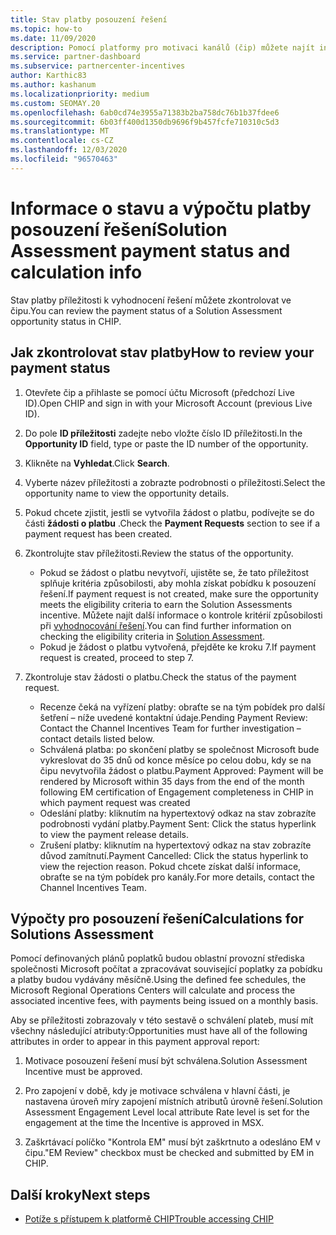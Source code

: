 ```yaml
---
title: Stav platby posouzení řešení
ms.topic: how-to
ms.date: 11/09/2020
description: Pomocí platformy pro motivaci kanálů (čip) můžete najít informace o možnostech hodnocení řešení, jejich výpočtech a jejich stavu platby.
ms.service: partner-dashboard
ms.subservice: partnercenter-incentives
author: Karthic83
ms.author: kashanum
ms.localizationpriority: medium
ms.custom: SEOMAY.20
ms.openlocfilehash: 6ab0cd74e3955a71383b2ba758dc76b1b37fdee6
ms.sourcegitcommit: 6b03ff400d1350db9696f9b457fcfe710310c5d3
ms.translationtype: MT
ms.contentlocale: cs-CZ
ms.lasthandoff: 12/03/2020
ms.locfileid: "96570463"
---
```

# <a name="solution-assessment-payment-status-and-calculation-info"></a><span data-ttu-id="6e037-103">Informace o stavu a výpočtu platby posouzení řešení</span><span class="sxs-lookup"><span data-stu-id="6e037-103">Solution Assessment payment status and calculation info</span></span>

<span data-ttu-id="6e037-104">Stav platby příležitosti k vyhodnocení řešení můžete zkontrolovat ve čipu.</span><span class="sxs-lookup"><span data-stu-id="6e037-104">You can review the payment status of a Solution Assessment opportunity status in CHIP.</span></span>

## <a name="how-to-review-your-payment-status"></a><span data-ttu-id="6e037-105">Jak zkontrolovat stav platby</span><span class="sxs-lookup"><span data-stu-id="6e037-105">How to review your payment status</span></span>

1. <span data-ttu-id="6e037-106">Otevřete čip a přihlaste se pomocí účtu Microsoft (předchozí Live ID).</span><span class="sxs-lookup"><span data-stu-id="6e037-106">Open CHIP and sign in with your Microsoft Account (previous Live ID).</span></span>
2. <span data-ttu-id="6e037-107">Do pole **ID příležitosti** zadejte nebo vložte číslo ID příležitosti.</span><span class="sxs-lookup"><span data-stu-id="6e037-107">In the **Opportunity ID** field, type or paste the ID number of the opportunity.</span></span>
3. <span data-ttu-id="6e037-108">Klikněte na **Vyhledat**.</span><span class="sxs-lookup"><span data-stu-id="6e037-108">Click **Search**.</span></span>
4. <span data-ttu-id="6e037-109">Vyberte název příležitosti a zobrazte podrobnosti o příležitosti.</span><span class="sxs-lookup"><span data-stu-id="6e037-109">Select the opportunity name to view the opportunity details.</span></span>
5. <span data-ttu-id="6e037-110">Pokud chcete zjistit, jestli se vytvořila žádost o platbu, podívejte se do části **žádosti o platbu** .</span><span class="sxs-lookup"><span data-stu-id="6e037-110">Check the **Payment Requests** section to see if a payment request has been created.</span></span>
6. <span data-ttu-id="6e037-111">Zkontrolujte stav příležitosti.</span><span class="sxs-lookup"><span data-stu-id="6e037-111">Review the status of the opportunity.</span></span>

    - <span data-ttu-id="6e037-112">Pokud se žádost o platbu nevytvoří, ujistěte se, že tato příležitost splňuje kritéria způsobilosti, aby mohla získat pobídku k posouzení řešení.</span><span class="sxs-lookup"><span data-stu-id="6e037-112">If payment request is not created, make sure the opportunity meets the eligibility criteria to earn the Solution Assessments incentive.</span></span> <span data-ttu-id="6e037-113">Můžete najít další informace o kontrole kritérií způsobilosti při [vyhodnocování řešení](chip-solution-assessment.md).</span><span class="sxs-lookup"><span data-stu-id="6e037-113">You can find further information on checking the eligibility criteria in [Solution Assessment](chip-solution-assessment.md).</span></span>
    - <span data-ttu-id="6e037-114">Pokud je žádost o platbu vytvořená, přejděte ke kroku 7.</span><span class="sxs-lookup"><span data-stu-id="6e037-114">If payment request is created, proceed to step 7.</span></span>
7. <span data-ttu-id="6e037-115">Zkontroluje stav žádosti o platbu.</span><span class="sxs-lookup"><span data-stu-id="6e037-115">Check the status of the payment request.</span></span>

    - <span data-ttu-id="6e037-116">Recenze čeká na vyřízení platby: obraťte se na tým pobídek pro další šetření – níže uvedené kontaktní údaje.</span><span class="sxs-lookup"><span data-stu-id="6e037-116">Pending Payment Review: Contact the Channel Incentives Team for further investigation – contact details listed below.</span></span>
    - <span data-ttu-id="6e037-117">Schválená platba: po skončení platby se společnost Microsoft bude vykreslovat do 35 dnů od konce měsíce po celou dobu, kdy se na čipu nevytvořila žádost o platbu.</span><span class="sxs-lookup"><span data-stu-id="6e037-117">Payment Approved: Payment will be rendered by Microsoft within 35 days from the end of the month following EM certification of Engagement completeness in CHIP in which payment request was created</span></span>
    -  <span data-ttu-id="6e037-118">Odeslání platby: kliknutím na hypertextový odkaz na stav zobrazíte podrobnosti vydání platby.</span><span class="sxs-lookup"><span data-stu-id="6e037-118">Payment Sent: Click the status hyperlink to view the payment release details.</span></span>
    - <span data-ttu-id="6e037-119">Zrušení platby: kliknutím na hypertextový odkaz na stav zobrazíte důvod zamítnutí.</span><span class="sxs-lookup"><span data-stu-id="6e037-119">Payment Cancelled: Click the status hyperlink to view the rejection reason.</span></span> <span data-ttu-id="6e037-120">Pokud chcete získat další informace, obraťte se na tým pobídek pro kanály.</span><span class="sxs-lookup"><span data-stu-id="6e037-120">For more details, contact the Channel Incentives Team.</span></span>

## <a name="calculations-for-solutions-assessment"></a><span data-ttu-id="6e037-121">Výpočty pro posouzení řešení</span><span class="sxs-lookup"><span data-stu-id="6e037-121">Calculations for Solutions Assessment</span></span>

<span data-ttu-id="6e037-122">Pomocí definovaných plánů poplatků budou oblastní provozní střediska společnosti Microsoft počítat a zpracovávat související poplatky za pobídku a platby budou vydávány měsíčně.</span><span class="sxs-lookup"><span data-stu-id="6e037-122">Using the defined fee schedules, the Microsoft Regional Operations Centers will calculate and process the associated incentive fees, with payments being issued on a monthly basis.</span></span>

<span data-ttu-id="6e037-123">Aby se příležitosti zobrazovaly v této sestavě o schválení plateb, musí mít všechny následující atributy:</span><span class="sxs-lookup"><span data-stu-id="6e037-123">Opportunities must have all of the following attributes in order to appear in this payment approval report:</span></span>

1. <span data-ttu-id="6e037-124">Motivace posouzení řešení musí být schválena.</span><span class="sxs-lookup"><span data-stu-id="6e037-124">Solution Assessment Incentive must be approved.</span></span>

1. <span data-ttu-id="6e037-125">Pro zapojení v době, kdy je motivace schválena v hlavní části, je nastavena úroveň míry zapojení místních atributů úrovně řešení.</span><span class="sxs-lookup"><span data-stu-id="6e037-125">Solution Assessment Engagement Level local attribute Rate level is set for the engagement at the time the Incentive is approved in MSX.</span></span>
 
1. <span data-ttu-id="6e037-126">Zaškrtávací políčko "Kontrola EM" musí být zaškrtnuto a odesláno EM v čipu.</span><span class="sxs-lookup"><span data-stu-id="6e037-126">"EM Review" checkbox must be checked and submitted by EM in CHIP.</span></span>

## <a name="next-steps"></a><span data-ttu-id="6e037-127">Další kroky</span><span class="sxs-lookup"><span data-stu-id="6e037-127">Next steps</span></span>

- [<span data-ttu-id="6e037-128">Potíže s přístupem k platformě CHIP</span><span class="sxs-lookup"><span data-stu-id="6e037-128">Trouble accessing CHIP</span></span>](chip-access-trouble.md) 
